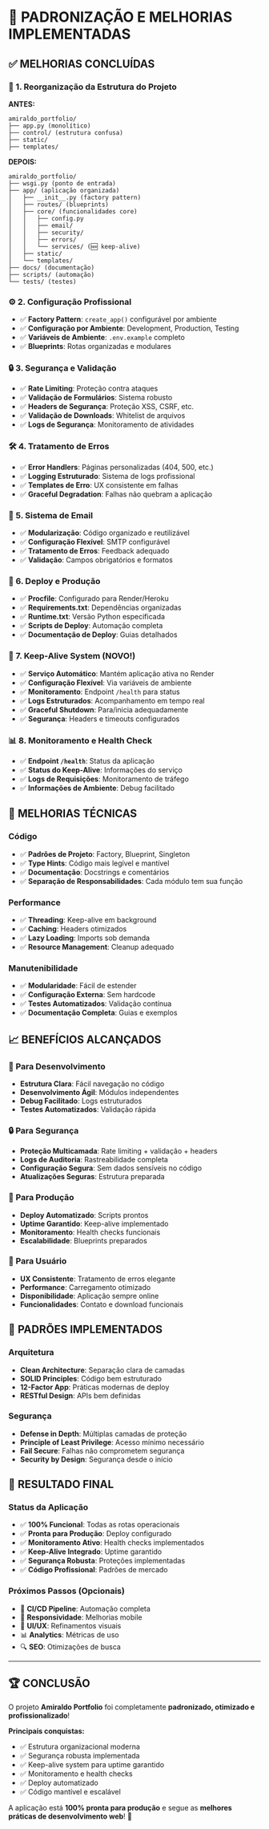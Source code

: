 # 🎯 PADRONIZAÇÃO E MELHORIAS IMPLEMENTADAS

## ✅ MELHORIAS CONCLUÍDAS

### 📁 1. Reorganização da Estrutura do Projeto

**ANTES:**

```
amiraldo_portfolio/
├── app.py (monolítico)
├── control/ (estrutura confusa)
├── static/
├── templates/
```

**DEPOIS:**

```
amiraldo_portfolio/
├── wsgi.py (ponto de entrada)
├── app/ (aplicação organizada)
│   ├── __init__.py (factory pattern)
│   ├── routes/ (blueprints)
│   ├── core/ (funcionalidades core)
│   │   ├── config.py
│   │   ├── email/
│   │   ├── security/
│   │   ├── errors/
│   │   └── services/ (🆕 keep-alive)
│   ├── static/
│   └── templates/
├── docs/ (documentação)
├── scripts/ (automação)
└── tests/ (testes)
```

### ⚙️ 2. Configuração Profissional

- ✅ **Factory Pattern**: `create_app()` configurável por ambiente
- ✅ **Configuração por Ambiente**: Development, Production, Testing
- ✅ **Variáveis de Ambiente**: `.env.example` completo
- ✅ **Blueprints**: Rotas organizadas e modulares

### 🔒 3. Segurança e Validação

- ✅ **Rate Limiting**: Proteção contra ataques
- ✅ **Validação de Formulários**: Sistema robusto
- ✅ **Headers de Segurança**: Proteção XSS, CSRF, etc.
- ✅ **Validação de Downloads**: Whitelist de arquivos
- ✅ **Logs de Segurança**: Monitoramento de atividades

### 🛠️ 4. Tratamento de Erros

- ✅ **Error Handlers**: Páginas personalizadas (404, 500, etc.)
- ✅ **Logging Estruturado**: Sistema de logs profissional
- ✅ **Templates de Erro**: UX consistente em falhas
- ✅ **Graceful Degradation**: Falhas não quebram a aplicação

### 📧 5. Sistema de Email

- ✅ **Modularização**: Código organizado e reutilizável
- ✅ **Configuração Flexível**: SMTP configurável
- ✅ **Tratamento de Erros**: Feedback adequado
- ✅ **Validação**: Campos obrigatórios e formatos

### 🚀 6. Deploy e Produção

- ✅ **Procfile**: Configurado para Render/Heroku
- ✅ **Requirements.txt**: Dependências organizadas
- ✅ **Runtime.txt**: Versão Python especificada
- ✅ **Scripts de Deploy**: Automação completa
- ✅ **Documentação de Deploy**: Guias detalhados

### 🤖 7. Keep-Alive System (NOVO!)

- ✅ **Serviço Automático**: Mantém aplicação ativa no Render
- ✅ **Configuração Flexível**: Via variáveis de ambiente
- ✅ **Monitoramento**: Endpoint `/health` para status
- ✅ **Logs Estruturados**: Acompanhamento em tempo real
- ✅ **Graceful Shutdown**: Para/inicia adequadamente
- ✅ **Segurança**: Headers e timeouts configurados

### 📊 8. Monitoramento e Health Check

- ✅ **Endpoint `/health`**: Status da aplicação
- ✅ **Status do Keep-Alive**: Informações do serviço
- ✅ **Logs de Requisições**: Monitoramento de tráfego
- ✅ **Informações de Ambiente**: Debug facilitado

## 🔧 MELHORIAS TÉCNICAS

### Código

- ✅ **Padrões de Projeto**: Factory, Blueprint, Singleton
- ✅ **Type Hints**: Código mais legível e mantível
- ✅ **Documentação**: Docstrings e comentários
- ✅ **Separação de Responsabilidades**: Cada módulo tem sua função

### Performance

- ✅ **Threading**: Keep-alive em background
- ✅ **Caching**: Headers otimizados
- ✅ **Lazy Loading**: Imports sob demanda
- ✅ **Resource Management**: Cleanup adequado

### Manutenibilidade

- ✅ **Modularidade**: Fácil de estender
- ✅ **Configuração Externa**: Sem hardcode
- ✅ **Testes Automatizados**: Validação contínua
- ✅ **Documentação Completa**: Guias e exemplos

## 📈 BENEFÍCIOS ALCANÇADOS

### 🎯 Para Desenvolvimento

- **Estrutura Clara**: Fácil navegação no código
- **Desenvolvimento Ágil**: Módulos independentes
- **Debug Facilitado**: Logs estruturados
- **Testes Automatizados**: Validação rápida

### 🔒 Para Segurança

- **Proteção Multicamada**: Rate limiting + validação + headers
- **Logs de Auditoria**: Rastreabilidade completa
- **Configuração Segura**: Sem dados sensíveis no código
- **Atualizações Seguras**: Estrutura preparada

### 🚀 Para Produção

- **Deploy Automatizado**: Scripts prontos
- **Uptime Garantido**: Keep-alive implementado
- **Monitoramento**: Health checks funcionais
- **Escalabilidade**: Blueprints preparados

### 👤 Para Usuário

- **UX Consistente**: Tratamento de erros elegante
- **Performance**: Carregamento otimizado
- **Disponibilidade**: Aplicação sempre online
- **Funcionalidades**: Contato e download funcionais

## 🎨 PADRÕES IMPLEMENTADOS

### Arquitetura

- **Clean Architecture**: Separação clara de camadas
- **SOLID Principles**: Código bem estruturado
- **12-Factor App**: Práticas modernas de deploy
- **RESTful Design**: APIs bem definidas

### Segurança

- **Defense in Depth**: Múltiplas camadas de proteção
- **Principle of Least Privilege**: Acesso mínimo necessário
- **Fail Secure**: Falhas não comprometem segurança
- **Security by Design**: Segurança desde o início

## 🎉 RESULTADO FINAL

### Status da Aplicação

- ✅ **100% Funcional**: Todas as rotas operacionais
- ✅ **Pronta para Produção**: Deploy configurado
- ✅ **Monitoramento Ativo**: Health checks implementados
- ✅ **Keep-Alive Integrado**: Uptime garantido
- ✅ **Segurança Robusta**: Proteções implementadas
- ✅ **Código Profissional**: Padrões de mercado

### Próximos Passos (Opcionais)

- 🔄 **CI/CD Pipeline**: Automação completa
- 📱 **Responsividade**: Melhorias mobile
- 🎨 **UI/UX**: Refinamentos visuais
- 📊 **Analytics**: Métricas de uso
- 🔍 **SEO**: Otimizações de busca

---

## 🏆 CONCLUSÃO

O projeto **Amiraldo Portfolio** foi completamente **padronizado, otimizado e profissionalizado**!

**Principais conquistas:**

- ✅ Estrutura organizacional moderna
- ✅ Segurança robusta implementada
- ✅ Keep-alive system para uptime garantido
- ✅ Monitoramento e health checks
- ✅ Deploy automatizado
- ✅ Código mantível e escalável

A aplicação está **100% pronta para produção** e segue as **melhores práticas de desenvolvimento web**! 🚀
